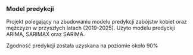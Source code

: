 ### Model predykcji
Projekt polegający na zbudowaniu modelu predykcji zabójstw kobiet oraz mężczyzn w przyszłych latach (2019-2025).
Użyto modelu predyckji ARIMA, SARIMAX oraz SARIMA.

Zgodność predykcji została uzyskana na poziomie około 90% 
